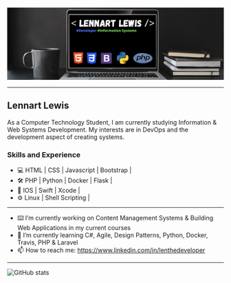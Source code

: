 ![Banner](./img/2.png)
___
## Lennart Lewis
As a Computer Technology Student, I am currently studying Information & Web Systems Development. My interests are in DevOps and the development aspect of creating systems. 
### Skills and Experience

* 💻 HTML | CSS | Javascript | Bootstrap |
* 🛠 PHP | Python |  Docker | Flask |
* 📱 IOS | Swift | Xcode |
* ⚙️ Linux | Shell Scripting |
___
- ⌨️ I’m currently working on Content Management Systems & Building Web Applications in my current courses 
- 🌱 I’m currently learning C#, Agile, Design Patterns, Python, Docker, Travis, PHP & Laravel
- 📫 How to reach me: https://www.linkedin.com/in/lenthedeveloper
___
![GitHub stats](https://github-readme-stats.vercel.app/api?username=LenTheDev&show_icons=true&theme=chartreuse-dark)

